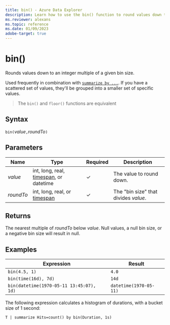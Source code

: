 ```yaml
---
title: bin() - Azure Data Explorer
description: Learn how to use the bin() function to round values down to an integer multiple of a given bin size. 
ms.reviewer: alexans
ms.topic: reference
ms.date: 01/09/2023
adobe-target: true
---
```

# bin()

Rounds values down to an integer multiple of a given bin size.

Used frequently in combination with [`summarize by ...`](./summarizeoperator.md).
If you have a scattered set of values, they'll be grouped into a smaller set of specific values.

> The `bin()` and `floor()` functions are equivalent

## Syntax

`bin(`*value*`,`*roundTo*`)`

## Parameters

| Name | Type | Required | Description |
|--|--|--|--|
| *value* |  int, long, real, [timespan](scalar-data-types/timespan.md), or datetime | &check; | The value to round down. |
| *roundTo* |  int, long, real, or [timespan](scalar-data-types/timespan.md) | &check; | The "bin size" that divides *value*. |

## Returns

The nearest multiple of *roundTo* below *value*. Null values, a null bin size, or a negative bin size will result in null.

## Examples

Expression | Result
---|---
`bin(4.5, 1)` | `4.0`
`bin(time(16d), 7d)` | `14d`
`bin(datetime(1970-05-11 13:45:07), 1d)`|  `datetime(1970-05-11)`

The following expression calculates a histogram of durations,
with a bucket size of 1 second:

```kusto
T | summarize Hits=count() by bin(Duration, 1s)
```
